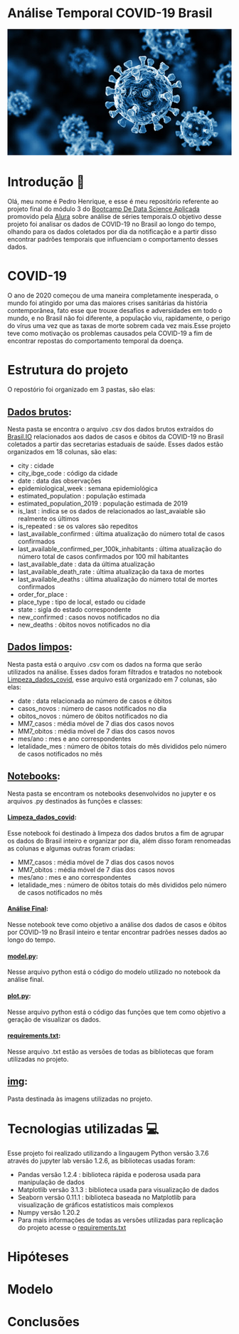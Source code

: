 # Análise Temporal COVID-19 Brasil

![Alt](img/unnamed.jpg)

# Introdução 📜

Olá, meu nome é Pedro Henrique, e esse é meu repositório referente ao projeto final do módulo 3 do [Bootcamp De Data Science Aplicada](https://www.alura.com.br/bootcamp/data-science-aplicada/matriculas-abertas) promovido pela [Alura](https://www.alura.com.br/) sobre análise de séries temporais.O objetivo desse projeto foi analisar os dados de COVID-19 no Brasil ao longo do tempo, olhando para os dados coletados por dia da notificação e a partir disso encontrar padrões temporais que influenciam o comportamento desses dados.

# COVID-19

O ano de 2020 começou de uma maneira completamente inesperada, o mundo foi atingido por uma das maiores crises sanitárias da história contemporânea, fato esse que trouxe desafios e adversidades em todo o mundo, e no Brasil não foi diferente, a população viu, rapidamente, o perigo do vírus uma vez que as taxas de morte sobrem cada vez mais.Esse projeto teve como motivação os problemas causados pela COVID-19 a fim de encontrar repostas do comportamento temporal da doença. 

# Estrutura do projeto
O repostório foi organizado em 3 pastas, são elas:

## [Dados brutos](https://github.com/PedroHCAlmeida/analise_temporal_COVID_Brasil/tree/main/dados_brutos):
Nesta pasta se encontra o arquivo .csv dos dados brutos extraídos do [Brasil.IO](https://brasil.io/home/) relacionados aos dados de casos e óbitos da COVID-19 no Brasil coletados a partir das secretarias estaduais de saúde. Esses dados estão organizados em 18 colunas, são elas:

* city : cidade
* city_ibge_code : código da cidade
* date : data das observações
* epidemiological_week : semana epidemiológica
* estimated_population : população estimada
* estimated_population_2019 : população estimada de 2019
* is_last : indica se os dados de relacionados ao last_avaiable são realmente os últimos
* is_repeated : se os valores são repeditos
* last_available_confirmed : última atualização do número total de casos confirmados
* last_available_confirmed_per_100k_inhabitants : última atualização do número total de casos confirmados por 100 mil habitantes
* last_available_date : data da última atualização
* last_available_death_rate : última atualização da taxa de mortes
* last_available_deaths : última atualização do número total de mortes confirmados
* order_for_place : 
* place_type : tipo de local, estado ou cidade
* state : sigla do estado correspondente
* new_confirmed : casos novos notificados no dia
* new_deaths : óbitos novos notificados no dia

## [Dados limpos](https://github.com/PedroHCAlmeida/analise_temporal_COVID_Brasil/tree/main/dados_limpos):
Nesta pasta está o arquivo .csv com os dados na forma que serão utilizados na análise. Esses dados foram filtrados e tratados no notebook [Limpeza_dados_covid](https://github.com/PedroHCAlmeida/analise_temporal_COVID_Brasil/blob/main/notebooks/Limpeza_dados_covid.ipynb), esse arquivo está organizado em 7 colunas, são elas:

* date : data relacionada ao número de casos e óbitos
* casos_novos : número de casos notificados no dia
* obitos_novos : número de óbitos notificados no dia
* MM7_casos : média móvel de 7 dias dos casos novos
* MM7_obitos : média móvel de 7 dias dos casos novos
* mes/ano : mes e ano correspondentes
* letalidade_mes : número de óbitos totais do mês divididos pelo número de casos notificados no mês

## [Notebooks](https://github.com/PedroHCAlmeida/analise_temporal_COVID_Brasil/tree/main/notebooks):
Nesta pasta se encontram os notebooks desenvolvidos no jupyter e os arquivos .py destinados às funções e classes:

#### [Limpeza_dados_covid](https://github.com/PedroHCAlmeida/analise_temporal_COVID_Brasil/blob/main/notebooks/Limpeza_dados_covid.ipynb):
Esse notebook foi destinado à limpeza dos dados brutos a fim de agrupar os dados do Brasil inteiro e organizar por dia, além disso foram renomeadas as colunas e  algumas outras foram criadas:

* MM7_casos : média móvel de 7 dias dos casos novos
* MM7_obitos : média móvel de 7 dias dos casos novos
* mes/ano : mes e ano correspondentes
* letalidade_mes : número de óbitos totais do mês divididos pelo número de casos notificados no mês

#### [Análise Final]():
Nesse notebook teve como objetivo a análise dos dados de casos e óbitos por COVID-19 no Brasil inteiro e tentar encontrar padrões nesses dados ao longo do tempo.

#### [model.py]():
Nesse arquivo python está o código do modelo utilizado no notebook da análise final. 

#### [plot.py]():
Nesse arquivo python está o código das funções que tem como objetivo a geração de visualizar os dados.

#### [requirements.txt](https://github.com/PedroHCAlmeida/analise_temporal_COVID_Brasil/blob/main/notebooks/requirements.txt):
Nesse arquivo .txt estão as versões de todas as bibliotecas que foram utilizadas no projeto.

## [img](https://github.com/PedroHCAlmeida/analise_temporal_COVID_Brasil/tree/main/img):
Pasta destinada às imagens utilizadas no projeto.

# Tecnologias utilizadas 💻
Esse projeto foi realizado utilizando a lingaugem Python versão 3.7.6 através do jupyter lab versão 1.2.6, as bibliotecas usadas foram:
* Pandas versão 1.2.4 : biblioteca rápida e poderosa usada para manipulação de dados
* Matplotlib versão 3.1.3 : biblioteca usada para visualização de dados
* Seaborn versão 0.11.1 : biblioteca baseada no Matplotlib para visualização de gráficos estatísticos mais complexos
* Numpy versão 1.20.2 
* Para mais informações de todas as versões utilizadas para replicação do projeto acesse o [requirements.txt](https://github.com/PedroHCAlmeida/analise_temporal_COVID_Brasil/blob/main/notebooks/requirements.txt)

# Hipóteses

# Modelo

# Conclusões

